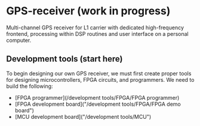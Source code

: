# GPS-receiver (work in progress)
Multi-channel GPS receiver for L1 carrier with dedicated high-frequency frontend, processing within DSP routines and user interface on a personal computer.

## Development tools (start here)
To begin designing our own GPS receiver, we must first create proper tools for designing microcontrollers, FPGA circuits, and programmers. We need to build the following:
- [FPGA programmer](/development tools/FPGA/FPGA programmer)
- [FPGA development board]("/development tools/FPGA/FPGA demo board")
- [MCU development board]("/development tools/MCU")

